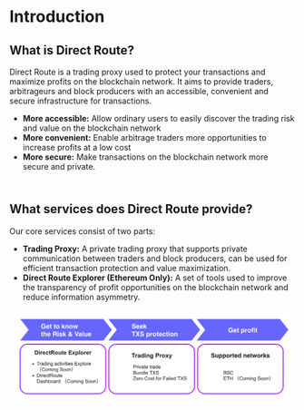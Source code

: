 # Introduction

## **What is Direct Route?**

Direct Route is a trading proxy used to protect your transactions and maximize profits on the blockchain network. It aims to provide traders, arbitrageurs and block producers with  an accessible, convenient and secure infrastructure for transactions.

* **More accessible:** Allow ordinary users to easily discover the trading risk and value on the blockchain network
* **More convenient:** Enable arbitrage traders more opportunities to increase profits at a low cost
* **More secure:** Make transactions on the blockchain network more secure and private.

\
**What services does Direct Route provide?**
--------------------------------------------

Our core services consist of two parts:

* **Trading Proxy:** A private trading proxy that supports private communication between traders and block producers, can be used for efficient transaction protection and value maximization.
* **Direct Route Explorer (Ethereum Only):** A set of tools used to improve the transparency of profit opportunities on the blockchain network and reduce information asymmetry.

![](<../.gitbook/assets/image (16).png>)
